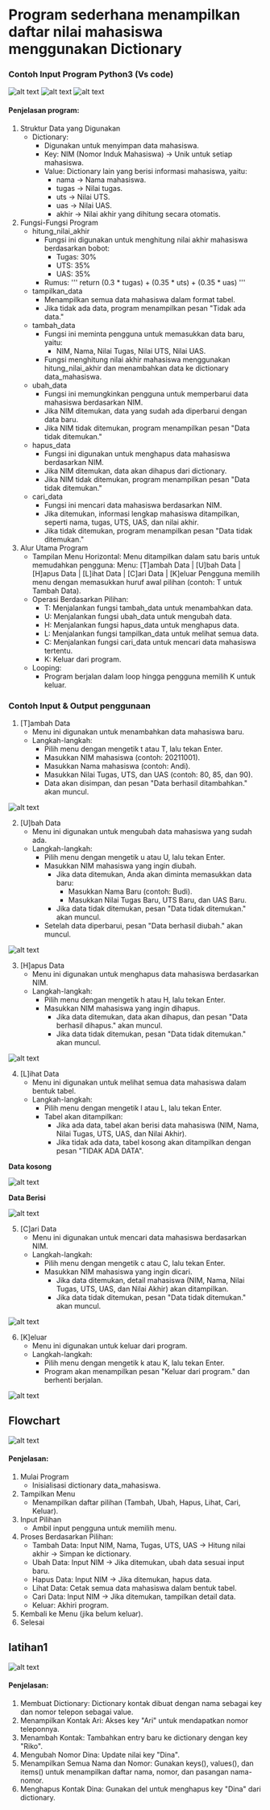 # Program sederhana menampilkan daftar nilai mahasiswa menggunakan Dictionary
### Contoh Input Program Python3 (Vs code)

![alt text](image.png)
![alt text](image-1.png)
![alt text](image-2.png)

#### Penjelasan program:
1.	Struktur Data yang Digunakan
     *	Dictionary:
         -	Digunakan untuk menyimpan data mahasiswa.
         -	Key: NIM (Nomor Induk Mahasiswa) → Unik untuk setiap mahasiswa.
         -	Value: Dictionary lain yang berisi informasi mahasiswa, yaitu:
             - nama → Nama mahasiswa.
             - tugas → Nilai tugas.
             - uts → Nilai UTS.
             - uas → Nilai UAS.
             - akhir → Nilai akhir yang dihitung secara otomatis.
2.	Fungsi-Fungsi Program
     * hitung_nilai_akhir
         * Fungsi ini digunakan untuk menghitung nilai akhir mahasiswa berdasarkan bobot:
             -	Tugas: 30%
             -	UTS: 35%
             -	UAS: 35%
         * Rumus:
             '''
             return (0.3 * tugas) + (0.35 * uts) + (0.35 * uas)
             '''
     *	tampilkan_data
         -	Menampilkan semua data mahasiswa dalam format tabel.
         -	Jika tidak ada data, program menampilkan pesan "Tidak ada data."
     *	tambah_data
         -	Fungsi ini meminta pengguna untuk memasukkan data baru, yaitu:
             -	NIM, Nama, Nilai Tugas, Nilai UTS, Nilai UAS.
         -	Fungsi menghitung nilai akhir mahasiswa menggunakan hitung_nilai_akhir dan menambahkan data ke dictionary data_mahasiswa.
     *	ubah_data
         -	Fungsi ini memungkinkan pengguna untuk memperbarui data mahasiswa berdasarkan NIM.
         -	Jika NIM ditemukan, data yang sudah ada diperbarui dengan data baru.
         -	Jika NIM tidak ditemukan, program menampilkan pesan "Data tidak ditemukan."
     *	hapus_data
         -	Fungsi ini digunakan untuk menghapus data mahasiswa berdasarkan NIM.
         -	Jika NIM ditemukan, data akan dihapus dari dictionary.
         -	Jika NIM tidak ditemukan, program menampilkan pesan "Data tidak ditemukan."
     *	cari_data
         -	Fungsi ini mencari data mahasiswa berdasarkan NIM.
         -	Jika ditemukan, informasi lengkap mahasiswa ditampilkan, seperti nama, tugas, UTS, UAS, dan nilai akhir.
         -	Jika tidak ditemukan, program menampilkan pesan "Data tidak ditemukan."
3.	Alur Utama Program
     *	Tampilan Menu Horizontal: Menu ditampilkan dalam satu baris untuk memudahkan pengguna:
         Menu: [T]ambah Data  |  [U]bah Data  |  [H]apus Data  |  [L]ihat Data  |  [C]ari Data  |  [K]eluar
         Pengguna memilih menu dengan memasukkan huruf awal pilihan (contoh: T untuk Tambah Data).
     *	Operasi Berdasarkan Pilihan:
         -	T: Menjalankan fungsi tambah_data untuk menambahkan data.
         -	U: Menjalankan fungsi ubah_data untuk mengubah data.
         -	H: Menjalankan fungsi hapus_data untuk menghapus data.
         -	L: Menjalankan fungsi tampilkan_data untuk melihat semua data.
         -	C: Menjalankan fungsi cari_data untuk mencari data mahasiswa tertentu.
         -	K: Keluar dari program.
     *	Looping:
         -	Program berjalan dalam loop hingga pengguna memilih K untuk keluar.

### Contoh Input & Output penggunaan
1. [T]ambah Data
     * Menu ini digunakan untuk menambahkan data mahasiswa baru.
     * Langkah-langkah:
         - Pilih menu dengan mengetik t atau T, lalu tekan Enter.
         - Masukkan NIM mahasiswa (contoh: 20211001).
         - Masukkan Nama mahasiswa (contoh: Andi).
         - Masukkan Nilai Tugas, UTS, dan UAS (contoh: 80, 85, dan 90).
         - Data akan disimpan, dan pesan "Data berhasil ditambahkan." akan muncul.

![alt text](image-3.png)

2. [U]bah Data
     * Menu ini digunakan untuk mengubah data mahasiswa yang sudah ada.
     * Langkah-langkah:
         - Pilih menu dengan mengetik u atau U, lalu tekan Enter.
         - Masukkan NIM mahasiswa yang ingin diubah.
             - Jika data ditemukan, Anda akan diminta memasukkan data baru:
                 - Masukkan Nama Baru (contoh: Budi).
                 - Masukkan Nilai Tugas Baru, UTS Baru, dan UAS Baru.
             - Jika data tidak ditemukan, pesan "Data tidak ditemukan." akan muncul.
         - Setelah data diperbarui, pesan "Data berhasil diubah." akan muncul.

![alt text](image-4.png)

3. [H]apus Data
     * Menu ini digunakan untuk menghapus data mahasiswa berdasarkan NIM.
     * Langkah-langkah:
         - Pilih menu dengan mengetik h atau H, lalu tekan Enter.
         - Masukkan NIM mahasiswa yang ingin dihapus.
             - Jika data ditemukan, data akan dihapus, dan pesan "Data berhasil dihapus." akan muncul.
             - Jika data tidak ditemukan, pesan "Data tidak ditemukan." akan muncul.

![alt text](image-6.png)

4. [L]ihat Data
     * Menu ini digunakan untuk melihat semua data mahasiswa dalam bentuk tabel.
     * Langkah-langkah:
         - Pilih menu dengan mengetik l atau L, lalu tekan Enter.
         - Tabel akan ditampilkan:
             - Jika ada data, tabel akan berisi data mahasiswa (NIM, Nama, Nilai Tugas, UTS, UAS, dan Nilai Akhir).
             - Jika tidak ada data, tabel kosong akan ditampilkan dengan pesan "TIDAK ADA DATA".
             
**Data kosong**

![alt text](image-7.png)

**Data Berisi**

![alt text](image-8.png)

5. [C]ari Data
     * Menu ini digunakan untuk mencari data mahasiswa berdasarkan NIM.
     * Langkah-langkah:
         - Pilih menu dengan mengetik c atau C, lalu tekan Enter.
         - Masukkan NIM mahasiswa yang ingin dicari.
             - Jika data ditemukan, detail mahasiswa (NIM, Nama, Nilai Tugas, UTS, UAS, dan Nilai Akhir) akan ditampilkan.
             - Jika data tidak ditemukan, pesan "Data tidak ditemukan." akan muncul.

![alt text](image-9.png)

6. [K]eluar
     * Menu ini digunakan untuk keluar dari program.
     * Langkah-langkah:
         - Pilih menu dengan mengetik k atau K, lalu tekan Enter.
         - Program akan menampilkan pesan "Keluar dari program." dan berhenti berjalan.

![alt text](image-10.png)


## Flowchart

![alt text](<Copy of Flowchart_20241118_094100_0000.png>)

#### Penjelasan:

1. Mulai Program
     - Inisialisasi dictionary data_mahasiswa.
2. Tampilkan Menu
     - Menampilkan daftar pilihan (Tambah, Ubah, Hapus, Lihat, Cari, Keluar).
3. Input Pilihan
     - Ambil input pengguna untuk memilih menu.
4. Proses Berdasarkan Pilihan:
     - Tambah Data: Input NIM, Nama, Tugas, UTS, UAS → Hitung nilai akhir → Simpan ke dictionary.
     - Ubah Data: Input NIM → Jika ditemukan, ubah data sesuai input baru.
     - Hapus Data: Input NIM → Jika ditemukan, hapus data.
     - Lihat Data: Cetak semua data mahasiswa dalam bentuk tabel.
     - Cari Data: Input NIM → Jika ditemukan, tampilkan detail data.
     - Keluar: Akhiri program.
5. Kembali ke Menu (jika belum keluar).
6. Selesai

## latihan1

![alt text](image-5.png)

#### Penjelasan:
1. Membuat Dictionary: Dictionary kontak dibuat dengan nama sebagai key dan nomor telepon sebagai value.
2. Menampilkan Kontak Ari: Akses key "Ari" untuk mendapatkan nomor teleponnya.
3. Menambah Kontak: Tambahkan entry baru ke dictionary dengan key "Riko".
4. Mengubah Nomor Dina: Update nilai key "Dina".
5. Menampilkan Semua Nama dan Nomor: Gunakan keys(), values(), dan items() untuk menampilkan daftar nama, nomor, dan pasangan nama-nomor.
6. Menghapus Kontak Dina: Gunakan del untuk menghapus key "Dina" dari dictionary.